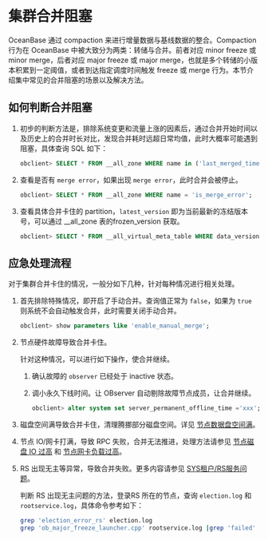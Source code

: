 集群合并阻塞
===========================

OceanBase 通过 compaction 来进行增量数据与基线数据的整合。Compaction 行为在 OceanBase 中被大致分为两类：转储与合并。前者对应 minor freeze 或 minor merge，后者对应 major freeze 或 major merge，也就是多个转储的小版本积累到一定阈值，或者到达指定调度时间触发 freeze 或 merge 行为。本节介绍集中常见的合并阻塞的场景以及解决方法。

如何判断合并阻塞
-----------------------------

1. 初步的判断方法是，排除系统变更和流量上涨的因素后，通过合并开始时间以及历史上的合并时长对比，发现合并耗时远超日常均值，此时大概率可能遇到阻塞，具体查询 SQL 如下：

   ```sql
   obclient> SELECT * FROM __all_zone WHERE name in ('last_merged_time','merge_status','merge_start_time'); 
   ```

2. 查看是否有 `merge error`，如果出现 `merge error`，此时合并会被停止。

   ```sql
   obclient> SELECT * FROM __all_zone WHERE name = 'is_merge_error';
   ```

3. 查看具体合并卡住的 partition，`latest_version` 即为当前最新的冻结版本号，可以通过 __all_zone 表的frozen_version 获取。

   ```sql
   obclient> SELECT * FROM __all_virtual_meta_table WHERE data_version != 'latest_version' LIMIT 1;
   ```

应急处理流程
---------------------------

对于集群合并卡住的情况，一般分如下几种，针对每种情况进行相关处理。

1. 首先排除特殊情况，即开启了手动合并。查询值正常为 `false`，如果为 `true` 则系统不会自动触发合并，此时需要关闭手动合并。

   ```sql
   obclient> show parameters like 'enable_manual_merge';
   ```

2. 节点硬件故障导致合并卡住。

   针对这种情况，可以进行如下操作，使合并继续。
   1. 确认故障的 `observer` 已经处于 inactive 状态。

   2. 调小永久下线时间。让 OBserver 自动剔除故障节点成员，让合并继续。

      ```sql
      obclient> alter system set server_permanent_offline_time ='xxx';
      ```

3. 磁盘空间满导致合并卡住，清理腾挪部分磁盘空间。详见 [节点数据盘空间满](../2.problems-caused-by-capacity-changes/7.node-data-disk-space-is-full.md)。

4. 节点 IO/网卡打满，导致 RPC 失败，合并无法推进，处理方法请参见 [节点磁盘 IO 过高](../2.problems-caused-by-capacity-changes/2.node-disk-IO-is-too-high.md) 和 [节点网卡负载过高](../2.problems-caused-by-capacity-changes/3.node-NIC-load-is-too-high.md)。

5. RS 出现无主等异常，导致合并失败。更多内容请参见 [SYS租户/RS服务问题](../3.other-problems-within-the-cluster/3.sys-tenant%20-RS%20Service-Issues.md)。

   判断 RS 出现无主问题的方法，登录RS 所在的节点，查询 `election.log` 和 `rootservice.log`，具体命令参考如下：

   ```bash
   grep 'election_error_rs' election.log
   grep 'ob_major_freeze_launcher.cpp' rootservice.log |grep 'failed'
   ```
